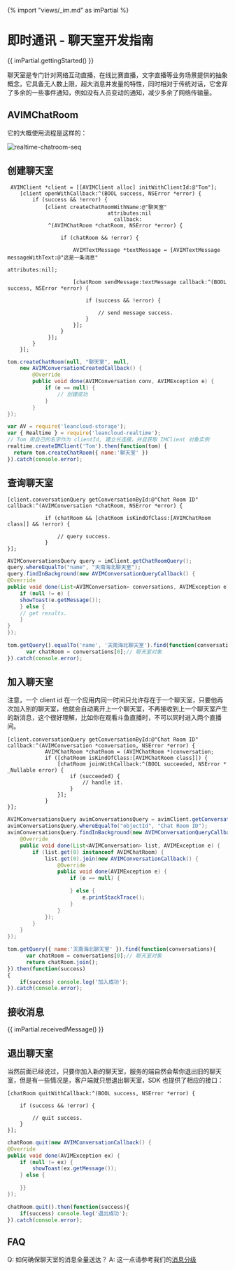 {% import "views/_im.md" as imPartial %}

# 即时通讯 - 聊天室开发指南

{{ imPartial.gettingStarted() }}

聊天室是专门针对网络互动直播，在线比赛直播，文字直播等业务场景提供的抽象概念，它具备无人数上限，超大消息并发量的特性，同时相对于传统对话，它舍弃了多余的一些事件通知，例如没有人员变动的通知，减少多余了网络传输量。

## AVIMChatRoom

它的大概使用流程是这样的：

![realtime-chatroom-seq](images/realtime-chatroom-seq.svg)

## 创建聊天室

```objc
 AVIMClient *client = [[AVIMClient alloc] initWithClientId:@"Tom"];
    [client openWithCallback:^(BOOL success, NSError *error) {
        if (success && !error) {
            [client createChatRoomWithName:@"聊天室"
                                attributes:nil
                                  callback:
             ^(AVIMChatRoom *chatRoom, NSError *error) {
                 
                 if (chatRoom && !error) {
                     
                     AVIMTextMessage *textMessage = [AVIMTextMessage messageWithText:@"这是一条消息"
                                                                          attributes:nil];
                     
                     [chatRoom sendMessage:textMessage callback:^(BOOL success, NSError *error) {
                         
                         if (success && !error) {
                             
                             // send message success.
                         }
                     }];
                 }
             }];
        }
    }];
```
```java
tom.createChatRoom(null, "聊天室", null,
    new AVIMConversationCreatedCallback() {
        @Override
        public void done(AVIMConversation conv, AVIMException e) {
            if (e == null) {
                // 创建成功
            }
        }
});
```
```js
var AV = require('leancloud-storage');
var { Realtime } = require('leancloud-realtime');
// Tom 用自己的名字作为 clientId, 建立长连接，并且获取 IMClient 对象实例
realtime.createIMClient('Tom').then(function(tom) {
  return tom.createChatRoom({ name:'聊天室' })
}).catch(console.error);
```

## 查询聊天室

```objc
[client.conversationQuery getConversationById:@"Chat Room ID" callback:^(AVIMConversation *chatRoom, NSError *error) {
            
            if (chatRoom && [chatRoom isKindOfClass:[AVIMChatRoom class]] && !error) {
                
                // query success.
            }
}];
```
```java
AVIMConversationsQuery query = imClient.getChatRoomQuery();
query.whereEqualTo("name", "天南海北聊天室");
query.findInBackground(new AVIMConversationQueryCallback() {
@Override
public void done(List<AVIMConversation> conversations, AVIMException e) {
    if (null != e) {
    showToast(e.getMessage());
    } else {
    // get results.
    }
}
});
```
```js
tom.getQuery().equalTo('name', '天南海北聊天室').find(function(conversations){
      var chatRoom = conversations[0];// 聊天室对象
}).catch(console.error);
```

## 加入聊天室

注意，一个 client id 在一个应用内同一时间只允许存在于一个聊天室，只要他再次加入别的聊天室，他就会自动离开上一个聊天室，不再接收到上一个聊天室产生的新消息，这个很好理解，比如你在观看斗鱼直播时，不可以同时进入两个直播间。

```objc
[client.conversationQuery getConversationById:@"Chat Room ID" callback:^(AVIMConversation *conversation, NSError *error) {
            AVIMChatRoom *chatRoom = (AVIMChatRoom *)conversation;
            if ([chatRoom isKindOfClass:[AVIMChatRoom class]]) {
                [chatRoom joinWithCallback:^(BOOL succeeded, NSError * _Nullable error) {
                    if (succeeded) {
                        // handle it.
                    }
                }];
            }
}];
```
```java
AVIMConversationsQuery avimConversationsQuery = avimClient.getConversationsQuery();
avimConversationsQuery.whereEqualTo("objectId", "Chat Room ID");
avimConversationsQuery.findInBackground(new AVIMConversationQueryCallback() {
    @Override
    public void done(List<AVIMConversation> list, AVIMException e) {
        if (list.get(0) instanceof AVIMChatRoom) {
            list.get(0).join(new AVIMConversationCallback() {
                @Override
                public void done(AVIMException e) {
                    if (e == null) {

                    } else {
                        e.printStackTrace();
                    }
                }
            });
        } 
    }
});
```
```js
tom.getQuery({ name:'天南海北聊天室' }).find(function(conversations){
      var chatRoom = conversations[0];// 聊天室对象
      return chatRoom.join();
}).then(function(success)
{
    if(success) console.log('加入成功');
}).catch(console.error);
```

## 接收消息

{{ imPartial.receivedMessage() }}


## 退出聊天室

当然前面已经说过，只要你加入新的聊天室，服务的端自然会帮你退出旧的聊天室，但是有一些情况是，客户端就只想退出聊天室，SDK 也提供了相应的接口：

```objc
[chatRoom quitWithCallback:^(BOOL success, NSError *error) {
    
    if (success && !error) {
        
        // quit success.
    }
}];
```
```java
chatRoom.quit(new AVIMConversationCallback() {
@Override
public void done(AVIMException ex) {
    if (null != ex) {
        showToast(ex.getMessage());
    } else {

    }}
});
```
```js
chatRoom.quit().then(function(success){
    if(success) console.log('退出成功');
}).catch(console.error);
```


## FAQ

Q: 如何确保聊天室的消息全量送达？
A: 这一点请参考我们的[消息分级](realtime_guide-objc.html#消息等级)
